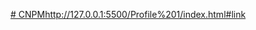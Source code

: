 [# CNPM](http://127.0.0.1:5500/Profile%201/index.html#link)http://127.0.0.1:5500/Profile%201/index.html#link
